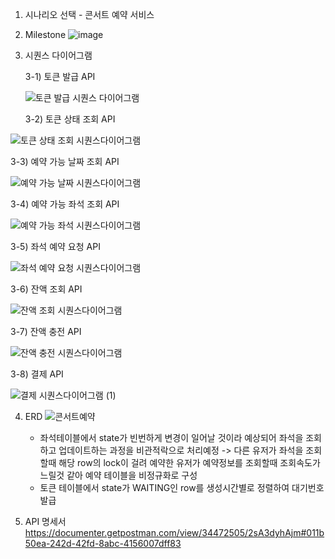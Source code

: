 1. 시나리오 선택 - 콘서트 예약 서비스
2. Milestone
   ![image](https://github.com/cjm2357/hhp-concert-resevation/assets/101917893/34e607f1-7ab8-41f9-bcec-45c162e11ee3)

3. 시퀀스 다이어그램
   
   3-1) 토큰 발급 API
   
   ![토큰 발급 시퀀스 다이어그램](https://github.com/cjm2357/hhp-concert-resevation/assets/101917893/69eb643c-a268-4d13-92d9-fc96a0e7c173)

   3-2) 토큰 상태 조회 API
   
  ![토큰 상태 조회 시퀀스다이어그램](https://github.com/cjm2357/hhp-concert-resevation/assets/101917893/40173a72-8720-4be8-b8c1-af3a1ab46ce6)

  3-3) 예약 가능 날짜 조회 API
  
  ![예약 가능 날짜 시퀀스다이어그램](https://github.com/cjm2357/hhp-concert-resevation/assets/101917893/4352026a-7fcb-4c18-b40c-a738d48953e7)

  3-4) 예약 가능 좌석 조회 API
  
  ![예약 가능 좌석 시퀀스다이어그램](https://github.com/cjm2357/hhp-concert-resevation/assets/101917893/effc4880-6429-427c-ae2a-d616f8dca94b)

  3-5) 좌석 예약 요청 API
  
  ![좌석 예약 요청 시퀀스다이어그램](https://github.com/cjm2357/hhp-concert-resevation/assets/101917893/04ecbbba-d727-4a1e-ae5e-5834fea0194a)

  3-6) 잔액 조회 API
  
  ![잔액 조회 시퀀스다이어그램](https://github.com/cjm2357/hhp-concert-resevation/assets/101917893/f0f5e39b-2961-43f2-ab32-32785a8c64be)

  3-7) 잔액 충전 API
  
  ![잔액 충전 시퀀스다이어그램](https://github.com/cjm2357/hhp-concert-resevation/assets/101917893/d22f1512-5283-45b5-9948-a6d41617847e)

  3-8) 결제 API
  
  ![결제 시퀀스다이어그램 (1)](https://github.com/cjm2357/hhp-concert-resevation/assets/101917893/11cd8f48-249d-4532-ac1c-c1b2a4f305c4)


4. ERD
   ![콘서트예약](https://github.com/cjm2357/hhp-concert-resevation/assets/101917893/ebf4d4a0-bd78-43cb-8843-eeaf12711494)

   - 좌석테이블에서 state가 빈번하게 변경이 일어날 것이라 예상되어 좌석을 조회하고 업데이트하는 과정을 비관적락으로 처리예정
     -> 다른 유저가 좌석을 조회할때 해당 row의 lock이 걸려 예약한 유저가 예약정보를 조회할때 조회속도가 느릴것 같아 예약 테이블을 비정규화로 구성
   - 토큰 테이블에서 state가 WAITING인 row를 생성시간별로 정렬하여 대기번호 발급


5. API 명세서
   https://documenter.getpostman.com/view/34472505/2sA3dyhAjm#011b50ea-242d-42fd-8abc-4156007dff83



  



  



